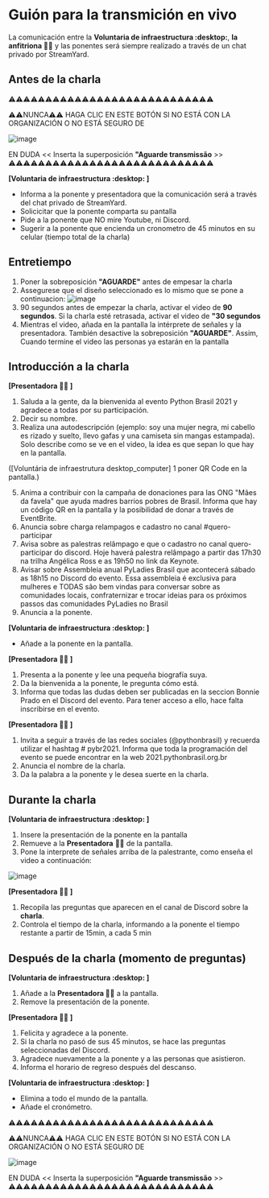 # Guión para la transmición en vivo

La comunicación entre la **Voluntaria de infraestructura :desktop:**, **la anfitriona :woman_juggling:** y las ponentes será siempre realizado a través de un chat privado por StreamYard.

## Antes de la charla

⚠️⚠️⚠️⚠️⚠️⚠️⚠️⚠️⚠️⚠️⚠️⚠️⚠️⚠️⚠️⚠️⚠️⚠️⚠️⚠️⚠️⚠️⚠️⚠️⚠️⚠️⚠️⚠️

⚠️⚠️NUNCA⚠️⚠️ HAGA CLIC EN ESTE BOTÓN SI NO ESTÁ CON LA ORGANIZACIÓN O NO ESTÁ SEGURO DE 


![image](https://user-images.githubusercontent.com/7385097/136955832-dcf38e04-a684-4b54-a6b9-695826c5a297.png)

EN DUDA << Inserta la superposición **"Aguarde transmissão** >>
⚠️⚠️⚠️⚠️⚠️⚠️⚠️⚠️⚠️⚠️⚠️⚠️⚠️⚠️⚠️⚠️⚠️⚠️⚠️⚠️⚠️⚠️⚠️⚠️⚠️⚠️⚠️⚠️

**[Voluntaria de infraestructura :desktop: ]**

- Informa a la ponente y presentadora que la comunicación será a través del chat privado de StreamYard.
- Solicicitar que la ponente comparta su pantalla
- Pide a la ponente que NO mire Youtube, ni Discord.
- Sugerir a la ponente que encienda un cronometro de 45 minutos en su celular (tiempo total de la charla)

## Entretiempo
1. Poner la sobreposición **"AGUARDE"** antes de empesar la charla
2. Assegurese que el diseño seleccionado es lo mismo que se pone a continuacion:
![image](https://user-images.githubusercontent.com/30605862/136805604-d848a392-0869-4f4c-9460-04de49695460.png)
3. 90 segundos antes de empezar la charla, activar el video de **90 segundos**. Si la charla esté retrasada, activar el video de **"30 segundos**
4. Mientras el video, añada en la pantalla la intérprete de señales y la presentadora. También desactive la sobreposición **"AGUARDE"**. Assim, Cuando termine el video las personas ya estarán en la pantalla


## Introducción a la charla

**[Presentadora :woman_juggling: ]**
1. Saluda a la gente, da la bienvenida al evento Python Brasil 2021 y agradece a todas por su participación. 
2. Decir su nombre.
3. Realiza una autodescripción (ejemplo: soy una mujer negra, mi cabello es rizado y suelto, llevo gafas y una camiseta sin mangas estampada). Solo describe como se ve en el video, la idea es que sepan lo que hay en la pantalla.

([Voluntária de infraestrutura desktop_computer] 1 poner QR Code en la pantalla.)

5. Anima a contribuir con la campaña de donaciones para las ONG "Mães da favela" que ayuda madres barrios pobres de Brasil. Informa que hay un código QR en la pantalla y la posibilidad de donar a través de EventBrite.
6. Anuncia sobre charga relampagos e cadastro no canal #quero-participar
7. Avisa sobre as palestras relâmpago e que o cadastro no canal quero-participar do discord. Hoje haverá palestra relâmpago a partir das 17h30 na trilha Angélica Ross e as 19h50 no link da Keynote.
8. Avisar sobre Assembleia anual PyLadies Brasil que acontecerá sábado as 18h15 no Discord do evento. Essa assembleia é exclusiva para mulheres e TODAS são bem vindas para conversar sobre as comunidades locais, confraternizar e trocar ideias para os próximos passos das comunidades PyLadies no Brasil
9. Anuncia a la ponente.

**[Voluntaria de infraestructura :desktop: ]**
- Añade a la ponente en la pantalla.

**[Presentadora :woman_juggling: ]**

1. Presenta a la ponente y lee una pequeña biografía suya.
2. Da la bienvenida a la ponente, le pregunta cómo está.
3. Informa que todas las dudas deben ser publicadas en la seccion Bonnie Prado en el Discord del evento. Para tener acceso a ello, hace falta inscribirse en el evento.

**[Presentadora :woman_juggling: ]**
1. Invita a seguir a través de las redes sociales (@pythonbrasil) y recuerda utilizar el hashtag # pybr2021.
Informa que toda la programación del evento se puede encontrar en la web 2021.pythonbrasil.org.br
2. Anuncia el nombre de la charla.
3. Da la palabra a la ponente y le desea suerte en la charla.

## Durante la charla

**[Voluntaria de infraestructura :desktop: ]**
1. Insere la presentación de la ponente en la pantalla
2. Remueve a la **Presentadora** :woman_juggling: de la pantalla.
3. Pone la interprete de señales arriba de la palestrante, como enseña el video a continuación:

![image](https://github.com/pythonbrasil/pybr2021-org/blob/main/roteiros/assets/CleanShot%202021-10-11%20at%2000.34.28.gif)


**[Presentadora :woman_juggling: ]**
1. Recopila las preguntas que aparecen en el canal de Discord sobre la **charla**.
2. Controla el tiempo de la charla, informando a la ponente el tiempo restante a partir de 15min, a cada 5 min

## Después de la charla (momento de preguntas)

**[Voluntaria de infraestructura :desktop: ]**
1. Añade a la **Presentadora :woman_juggling:** a la pantalla.
2. Remove la presentación de la ponente.

**[Presentadora :woman_juggling: ]**
1. Felicita y agradece a la ponente. 
2. Si la charla no pasó de sus 45 minutos, se hace las preguntas seleccionadas del Discord.
3. Agradece nuevamente a la ponente y a las personas que asistieron.
4. Informa el horario de regreso después del descanso.
   
**[Voluntaria de infraestructura :desktop: ]**  
- Elimina a todo el mundo de la pantalla.
- Añade el cronómetro.

⚠️⚠️⚠️⚠️⚠️⚠️⚠️⚠️⚠️⚠️⚠️⚠️⚠️⚠️⚠️⚠️⚠️⚠️⚠️⚠️⚠️⚠️⚠️⚠️⚠️⚠️⚠️⚠️

⚠️⚠️NUNCA⚠️⚠️ HAGA CLIC EN ESTE BOTÓN SI NO ESTÁ CON LA ORGANIZACIÓN O NO ESTÁ SEGURO DE 


![image](https://user-images.githubusercontent.com/7385097/136955832-dcf38e04-a684-4b54-a6b9-695826c5a297.png)

EN DUDA << Inserta la superposición **"Aguarde transmissão** >>
⚠️⚠️⚠️⚠️⚠️⚠️⚠️⚠️⚠️⚠️⚠️⚠️⚠️⚠️⚠️⚠️⚠️⚠️⚠️⚠️⚠️⚠️⚠️⚠️⚠️⚠️⚠️⚠️
